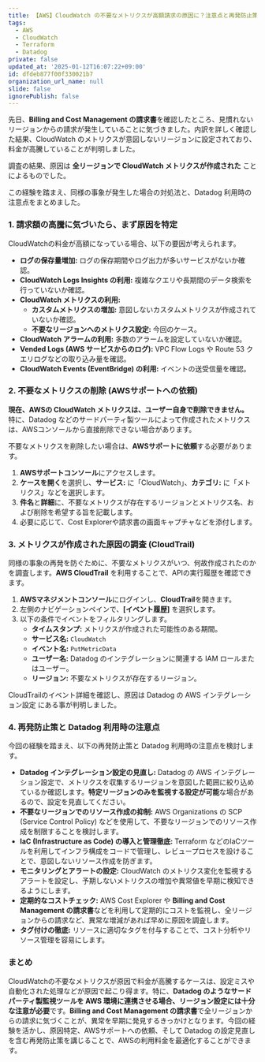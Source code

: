 ```yaml
---
title: 【AWS】CloudWatch の不要なメトリクスが高額請求の原因に？注意点と再発防止策
tags:
  - AWS
  - CloudWatch
  - Terraform
  - Datadog
private: false
updated_at: '2025-01-12T16:07:22+09:00'
id: dfdeb877f00f330021b7
organization_url_name: null
slide: false
ignorePublish: false
---
```

先日、**Billing and Cost Management の請求書**を確認したところ、見慣れないリージョンからの請求が発生していることに気づきました。内訳を詳しく確認した結果、CloudWatch のメトリクスが意図しないリージョンに設定されており、料金が高騰していることが判明しました。

調査の結果、原因は **全リージョンで CloudWatch メトリクスが作成された** ことによるものでした。

この経験を踏まえ、同様の事象が発生した場合の対処法と、Datadog 利用時の注意点をまとめました。

### 1. 請求額の高騰に気づいたら、まず原因を特定

CloudWatchの料金が高額になっている場合、以下の要因が考えられます。

* **ログの保存量増加:**  ログの保存期間やログ出力が多いサービスがないか確認。
* **CloudWatch Logs Insights の利用:**  複雑なクエリや長期間のデータ検索を行っていないか確認。
* **CloudWatch メトリクスの利用:**
    * **カスタムメトリクスの増加:**  意図しないカスタムメトリクスが作成されていないか確認。
    * **不要なリージョンへのメトリクス設定:**  今回のケース。
* **CloudWatch アラームの利用:**  多数のアラームを設定していないか確認。
* **Vended Logs (AWS サービスからのログ):** VPC Flow Logs や Route 53 クエリログなどの取り込み量を確認。
* **CloudWatch Events (EventBridge) の利用:**  イベントの送受信量を確認。

### 2. 不要なメトリクスの削除 (AWSサポートへの依頼)

**現在、AWSの CloudWatch メトリクスは、ユーザー自身で削除できません。** 特に、Datadog などのサードパーティ製ツールによって作成されたメトリクスは、AWSコンソールから直接削除できない場合があります。

不要なメトリクスを削除したい場合は、**AWSサポートに依頼**する必要があります。

1. **AWSサポートコンソール**にアクセスします。
2. **ケースを開く**を選択し、**サービス:** に「CloudWatch」、**カテゴリ:** に「メトリクス」などを選択します。
3. **件名**と**詳細**に、不要なメトリクスが存在するリージョンとメトリクス名、および削除を希望する旨を記載します。
4. 必要に応じて、Cost Explorerや請求書の画面キャプチャなどを添付します。

### 3. メトリクスが作成された原因の調査 (CloudTrail)

同様の事象の再発を防ぐために、不要なメトリクスがいつ、何故作成されたのかを調査します。**AWS CloudTrail** を利用することで、APIの実行履歴を確認できます。

1. **AWSマネジメントコンソール**にログインし、**CloudTrail**を開きます。
2. 左側のナビゲーションペインで、**[イベント履歴]** を選択します。
3. 以下の条件でイベントをフィルタリングします。
    * **タイムスタンプ:**  メトリクスが作成された可能性のある期間。
    * **サービス名:**  `CloudWatch`
    * **イベント名:**  `PutMetricData`
    * **ユーザー名:** Datadog のインテグレーションに関連する IAM ロールまたはユーザー。
    * **リージョン:**  不要なメトリクスが存在するリージョン。

CloudTrailのイベント詳細を確認し、原因は Datadog の AWS インテグレーション設定 にある事が判明しました。

### 4. 再発防止策と Datadog 利用時の注意点

今回の経験を踏まえ、以下の再発防止策と Datadog 利用時の注意点を検討します。

* **Datadog インテグレーション設定の見直し:** Datadog の AWS インテグレーション設定で、メトリクスを収集するリージョンを意図した範囲に絞り込めているか確認します。**特定リージョンのみを監視する設定が可能**な場合があるので、設定を見直してください。
* **不要なリージョンでのリソース作成の抑制:**  AWS Organizations の SCP (Service Control Policy) などを使用して、不要なリージョンでのリソース作成を制限することを検討します。
* **IaC (Infrastructure as Code) の導入と管理徹底:** Terraform などのIaCツールを利用してインフラ構成をコードで管理し、レビュープロセスを設けることで、意図しないリソース作成を防ぎます。
* **モニタリングとアラートの設定:**  CloudWatch のメトリクス変化を監視するアラートを設定し、予期しないメトリクスの増加や異常値を早期に検知できるようにします。
* **定期的なコストチェック:**  AWS Cost Explorer や **Billing and Cost Management の請求書**などを利用して定期的にコストを監視し、全リージョンからの請求など、異常な増減があれば早めに原因を調査します。
* **タグ付けの徹底:**  リソースに適切なタグを付与することで、コスト分析やリソース管理を容易にします。

### まとめ

CloudWatchの不要なメトリクスが原因で料金が高騰するケースは、設定ミスや自動化された処理などが原因で起こり得ます。特に、**Datadog のようなサードパーティ製監視ツールを AWS 環境に連携させる場合、リージョン設定には十分な注意が必要**です。**Billing and Cost Management の請求書**で全リージョンからの請求に気づくことが、異常を早期に発見するきっかけとなります。今回の経験を活かし、原因特定、AWSサポートへの依頼、そして Datadog の設定見直しを含む再発防止策を講じることで、AWSの利用料金を最適化することができます。

